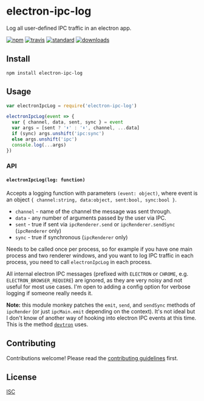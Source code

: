 # electron-ipc-log

Log all user-defined IPC traffic in an electron app.

[![npm][1]][2]
[![travis][3]][4]
[![standard][5]][6]
[![downloads][7]][2]

[1]: https://img.shields.io/npm/v/electron-ipc-log.svg?style=flat-square
[2]: https://www.npmjs.com/package/electron-ipc-log
[3]: https://img.shields.io/travis/ungoldman/electron-ipc-log/master.svg?style=flat-square
[4]: https://travis-ci.org/ungoldman/electron-ipc-log
[5]: https://img.shields.io/badge/code%20style-standard-brightgreen.svg?style=flat-square
[6]: http://standardjs.com/
[7]: https://img.shields.io/npm/dm/electron-ipc-log.svg?style=flat-square


## Install

```
npm install electron-ipc-log
```

## Usage

```js
var electronIpcLog = require('electron-ipc-log')

electronIpcLog(event => {
  var { channel, data, sent, sync } = event
  var args = [sent ? '⬆️' : '⬇️', channel, ...data]
  if (sync) args.unshift('ipc:sync')
  else args.unshift('ipc')
  console.log(...args)
})
```

### API

#### `electronIpcLog(log: function)`

Accepts a logging function with parameters `(event: object)`, where event is an object `{ channel:string, data:object, sent:bool, sync:bool }`.

- `channel` - name of the channel the message was sent through.
- `data` - any number of arguments passed by the user via IPC.
- `sent` - true if sent via `ipcRenderer.send` or `ipcRenderer.sendSync` (`ipcRenderer` only)
- `sync` - true if synchronous (`ipcRenderer` only)

Needs to be called once per process, so for example if you have one main process and two renderer windows, and you want to log IPC traffic in each process, you need to call `electronIpcLog` in each process.

All internal electron IPC messages (prefixed with `ELECTRON` or `CHROME`, e.g. `ELECTRON_BROWSER_REQUIRE`) are ignored, as they are very noisy and not useful for most use cases. I'm open to adding a config option for verbose logging if someone really needs it.

**Note:** this module monkey patches the `emit`, `send`, and `sendSync` methods of `ipcRender` (or just `ipcMain.emit` depending on the context). It's not ideal but I don't know of another way of hooking into electron IPC events at this time. This is the method [`devtron`](https://github.com/electron/devtron/) uses.

## Contributing

Contributions welcome! Please read the [contributing guidelines](CONTRIBUTING.md) first.

## License

[ISC](LICENSE.md)
